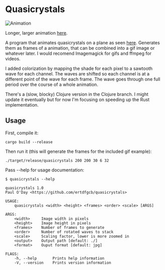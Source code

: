 # Quasicrystals

![Animation](https://github.com/ertdfgcb/quasicrystals/blob/master/crystal.gif)

Longer, larger animation [here](https://www.youtube.com/watch?v=80SDg1xT0sE).

A program that animates quasicrystals on a plane as seen [here](http://mainisusuallyafunction.blogspot.com/2011/10/quasicrystals-as-sums-of-waves-in-plane.html). Generates them as frames of a animation, that can be combined into a gif image or whatever later. I would recomend Imagemagick for gifs and ffmpeg for videos.

I added colorization by mapping the shade for each pixel to a sawtooth wave for each channel. The waves are shifted so each channel is at a different point of the wave for each frame. The wave goes through one full period over the course of a whole animation.

There's a (slow, blocky) Clojure version in the Clojure branch. I might update it eventually but for now I'm focusing on speeding up the Rust implementation.

## Usage
First, compile it:

`cargo build --release`

Then run it (this will generate the frames for the included gif example):

`./target/release/quasicrystals 200 200 30 6 32`

Pass --help for usage documentation:
```
$ quasicrystals --help

quasicrystals 1.0
Paul O'Day <https://github.com/ertdfgcb/quasicrystals>

USAGE:
    quasicrystals <width> <height> <frames> <order> <scale> [ARGS]

ARGS:
    <width>     Image width in pixels
    <height>    Image height in pixels
    <frames>    Number of frames to generate
    <order>     Number of rotated waves to stack
    <scale>     Scaling factor, lower is more zoomed in
    <output>    Output path [default: ./]
    <format>    Ouput format [default: jpg]

FLAGS:
    -h, --help       Prints help information
    -V, --version    Prints version information
```